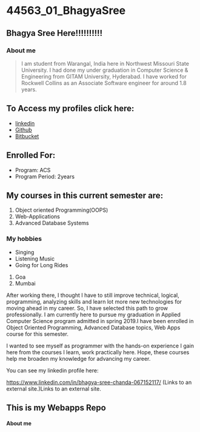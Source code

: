 # 44563_01_BhagyaSree
## Bhagya Sree Here!!!!!!!!!!
### About me
> I am student from Warangal, India here in Northwest Missouri State University. 
> I had done my under graduation in Computer Science & Engineering from GITAM University, Hyderabad. 
> I have worked for Rockwell Collins as an Associate Software engineer for around 1.8 years. 
## To Access my profiles click here:
- [linkedin](https://www.linkedin.com/in/bhagya-sree-chanda-067152117/)
- [Github](https://github.com/bhagyasree2895/)
- [Bitbucket](https://bitbucket.org/Bhagyasree2895/)
## Enrolled For:
- Program: ACS
- Program Period: 2years
## My courses in this current semester are:
1. Object oriented Programming(OOPS)
2. Web-Applications
3. Advanced Database Systems
### My hobbies
- Singing
- Listening Music
- Going for Long Rides
1. Goa
2. Mumbai

After working there, I thought I have to still improve technical, logical, programming, analyzing skills and learn lot more new technologies for moving ahead in my career. So, I have selected this path to grow professionally. I am currently here to pursue my graduation in Applied Computer Science program admitted in spring 2019.I have been enrolled in Object Oriented Programming, Advanced Database topics, Web Apps course for this semester.

I wanted to see myself as programmer with the hands-on experience I gain here from the courses I learn, work practically here. Hope, these courses help me broaden my knowledge  for advancing my career.

You can see my linkedin profile here:

https://www.linkedin.com/in/bhagya-sree-chanda-067152117/ (Links to an external site.)Links to an external site.


## This is my Webapps Repo
#### About me


